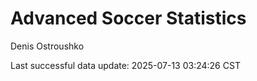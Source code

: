 # Advanced Soccer Statistics
Denis Ostroushko

<!-- gfm -->

Last successful data update: 2025-07-13 03:24:26 CST

